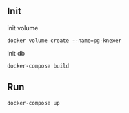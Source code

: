 ## Init
init volume
```
docker volume create --name=pg-knexer
```
init db
```
docker-compose build
```

## Run
```
docker-compose up
```